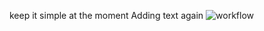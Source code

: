 keep it simple at the moment
Adding text again
![workflow](https://github.com/<40517473>/<RepositoryName>/actions/workflows/main.yml/badge.svg)